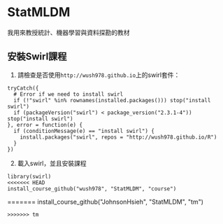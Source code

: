 # StatMLDM

我用來教授統計、機器學習與資料探勘的教材

## 安裝Swirl課程

1. 請檢查是否使用`http://wush978.github.io`上的swirl套件：

```
tryCatch({
  # Error if we need to install swirl
  if (!"swirl" %in% rownames(installed.packages())) stop("install swirl")
  if (packageVersion("swirl") < package_version("2.3.1-4")) stop("install swirl")
}, error = function(e) {
  if (conditionMessage(e) == "install swirl") {
    install.packages("swirl", repos = "http://wush978.github.io/R")
  }
})
```

2. 載入swirl，並且安裝課程

```
library(swirl)
<<<<<<< HEAD
install_course_github("wush978", "StatMLDM", "course")
```
=======
install_course_github("JohnsonHsieh", "StatMLDM", "tm")
```
>>>>>>> tm
